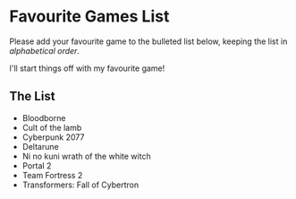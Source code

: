 # Favourite Games List

Please add your favourite game to the bulleted list below, keeping the list in *alphabetical order*.

I'll start things off with my favourite game!

## The List

* Bloodborne
* Cult of the lamb
* Cyberpunk 2077
* Deltarune
* Ni no kuni wrath of the white witch
* Portal 2
* Team Fortress 2
* Transformers: Fall of Cybertron
